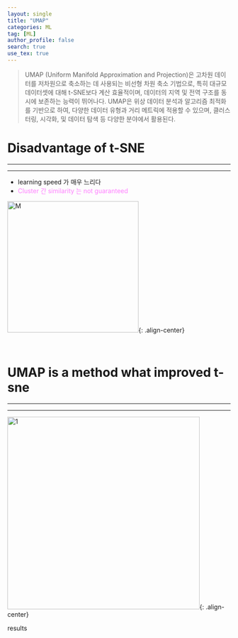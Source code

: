```yaml
---
layout: single
title: "UMAP"
categories: ML
tag: [ML]
author_profile: false
search: true
use_tex: true
---
```


> UMAP (Uniform Manifold Approximation and Projection)은 고차원 데이터를 저차원으로 축소하는 데 사용되는 비선형 차원 축소 기법으로, 특히 대규모 데이터셋에 대해 t-SNE보다 계산 효율적이며, 
> 데이터의 지역 및 전역 구조를 동시에 보존하는 능력이 뛰어나다. UMAP은 위상 데이터 분석과 알고리즘 최적화를 기반으로 하여, 다양한 데이터 유형과 거리 메트릭에 적용할 수 있으며, 클러스터링, 시각화, 및 데이터 탐색 등 다양한 분야에서 활용된다.


# Disadvantage of t-SNE

---

---

- learning speed 가 매우 느리다
- <span style='color:#ff7fff'>Cluster 간 similarity 는 not guaranteed</span>

<img width="296" alt="M" src="https://github.com/woo-kyu/woo-kyu.github.io/assets/102133610/7df455d7-8fda-47cd-b1ed-61dc3ab04e2d">{: .align-center}

<br>

# UMAP is a method what improved t-sne

---

---

<img width="434" alt="1" src="https://github.com/woo-kyu/woo-kyu.github.io/assets/102133610/a1f4a83f-4101-4bbb-a5fa-1313d5fe704a">{: .align-center}


results